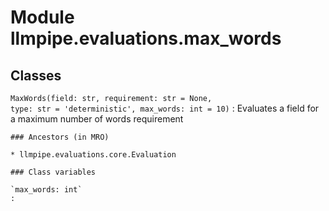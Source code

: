 Module llmpipe.evaluations.max_words
====================================

Classes
-------

`MaxWords(field: str, requirement: str = None, type: str = 'deterministic', max_words: int = 10)`
:   Evaluates a field for a maximum number of words requirement

    ### Ancestors (in MRO)

    * llmpipe.evaluations.core.Evaluation

    ### Class variables

    `max_words: int`
    :
